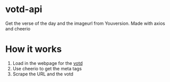 # votd-api
Get the verse of the day and the imageurl from Youversion. Made with axios and cheerio



# How it works
1. Load in the webpage for the [votd](https://www.bible.com/verse-of-the-day)
2. Use cheerio to get the meta tags
3. Scrape the URL and the votd

